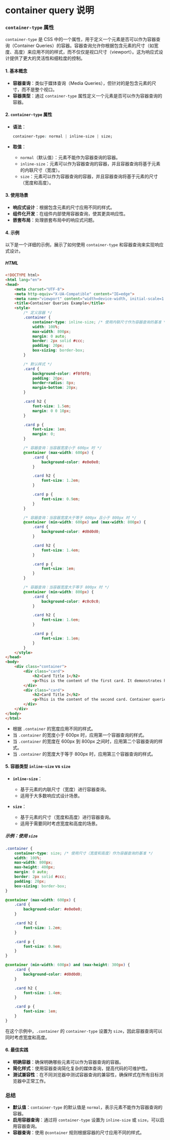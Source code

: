 # container query 说明

### `container-type` 属性
`container-type` 是 CSS 中的一个属性，用于定义一个元素是否可以作为容器查询（Container Queries）的容器。容器查询允许你根据包含元素的尺寸（如宽度、高度）来应用不同的样式，而不仅仅是视口尺寸（viewport）。这为响应式设计提供了更大的灵活性和细粒度的控制。

#### 1. **基本概念**

- **容器查询**：类似于媒体查询（Media Queries），但针对的是包含元素的尺寸，而不是整个视口。
- **容器类型**：通过 `container-type` 属性定义一个元素是否可以作为容器查询的容器。

#### 2. **`container-type` 属性**

- **语法**：
  ```css
  container-type: normal | inline-size | size;
  ```

- **取值**：
  - `normal`（默认值）：元素不能作为容器查询的容器。
  - `inline-size`：元素可以作为容器查询的容器，并且容器查询将基于元素的内联尺寸（宽度）。
  - `size`：元素可以作为容器查询的容器，并且容器查询将基于元素的尺寸（宽度和高度）。

#### 3. **使用场景**

- **响应式设计**：根据包含元素的尺寸应用不同的样式。
- **组件化开发**：在组件内部使用容器查询，使其更具响应性。
- **嵌套布局**：处理嵌套布局中的响应式问题。

#### 4. **示例**

以下是一个详细的示例，展示了如何使用 `container-type` 和容器查询来实现响应式设计。

##### HTML

```html
<!DOCTYPE html>
<html lang="en">
<head>
    <meta charset="UTF-8">
    <meta http-equiv="X-UA-Compatible" content="IE=edge">
    <meta name="viewport" content="width=device-width, initial-scale=1.0">
    <title>Container Queries Example</title>
    <style>
        /* 定义容器 */
        .container {
            container-type: inline-size; /* 使用内联尺寸作为容器查询的基准 */
            width: 100%;
            max-width: 800px;
            margin: 0 auto;
            border: 2px solid #ccc;
            padding: 20px;
            box-sizing: border-box;
        }

        /* 默认样式 */
        .card {
            background-color: #f0f0f0;
            padding: 20px;
            border-radius: 8px;
            margin-bottom: 20px;
        }

        .card h2 {
            font-size: 1.5em;
            margin: 0 0 10px;
        }

        .card p {
            font-size: 1em;
            margin: 0;
        }

        /* 容器查询：当容器宽度小于 600px 时 */
        @container (max-width: 600px) {
            .card {
                background-color: #e0e0e0;
            }

            .card h2 {
                font-size: 1.2em;
            }

            .card p {
                font-size: 0.9em;
            }
        }

        /* 容器查询：当容器宽度大于等于 600px 且小于 800px 时 */
        @container (min-width: 600px) and (max-width: 800px) {
            .card {
                background-color: #d0d0d0;
            }

            .card h2 {
                font-size: 1.4em;
            }

            .card p {
                font-size: 1em;
            }
        }

        /* 容器查询：当容器宽度大于等于 800px 时 */
        @container (min-width: 800px) {
            .card {
                background-color: #c0c0c0;
            }

            .card h2 {
                font-size: 1.6em;
            }

            .card p {
                font-size: 1.1em;
            }
        }
    </style>
</head>
<body>
    <div class="container">
        <div class="card">
            <h2>Card Title 1</h2>
            <p>This is the content of the first card. It demonstrates how container queries can be used to apply different styles based on the container's width.</p>
        </div>
        <div class="card">
            <h2>Card Title 2</h2>
            <p>This is the content of the second card. Container queries provide more granular control over responsive design.</p>
        </div>
    </div>
</body>
</html>
```
- 根据 `.container` 的宽度应用不同的样式。
- 当 `.container` 的宽度小于 600px 时，应用第一个容器查询的样式。
- 当 `.container` 的宽度在 600px 到 800px 之间时，应用第二个容器查询的样式。
- 当 `.container` 的宽度大于等于 800px 时，应用第三个容器查询的样式。

#### 5. **容器类型 `inline-size` vs `size`**

- **`inline-size`**：
  - 基于元素的内联尺寸（宽度）进行容器查询。
  - 适用于大多数响应式设计场景。

- **`size`**：
  - 基于元素的尺寸（宽度和高度）进行容器查询。
  - 适用于需要同时考虑宽度和高度的场景。

##### 示例：使用 `size`

```css
.container {
    container-type: size; /* 使用尺寸（宽度和高度）作为容器查询的基准 */
    width: 100%;
    max-width: 800px;
    max-height: 400px;
    margin: 0 auto;
    border: 2px solid #ccc;
    padding: 20px;
    box-sizing: border-box;
}

@container (max-width: 600px) {
    .card {
        background-color: #e0e0e0;
    }

    .card h2 {
        font-size: 1.2em;
    }

    .card p {
        font-size: 0.9em;
    }
}

@container (min-width: 600px) and (max-height: 300px) {
    .card {
        background-color: #d0d0d0;
    }

    .card h2 {
        font-size: 1.4em;
    }

    .card p {
        font-size: 1em;
    }
}
```

在这个示例中，`.container` 的 `container-type` 设置为 `size`，因此容器查询可以同时考虑宽度和高度。


#### 6. **最佳实践**
- **明确容器**：确保明确哪些元素可以作为容器查询的容器。
- **简化样式**：使用容器查询简化复杂的媒体查询，提高代码的可维护性。
- **测试兼容性**：在不同浏览器中测试容器查询的兼容性，确保样式在所有目标浏览器中正常工作。


### 总结
- **默认值**：`container-type` 的默认值是 `normal`，表示元素不能作为容器查询的容器。
- **启用容器查询**：通过将 `container-type` 设置为 `inline-size` 或 `size`，可以启用容器查询。
- **容器查询**：使用 `@container` 规则根据容器的尺寸应用不同的样式。